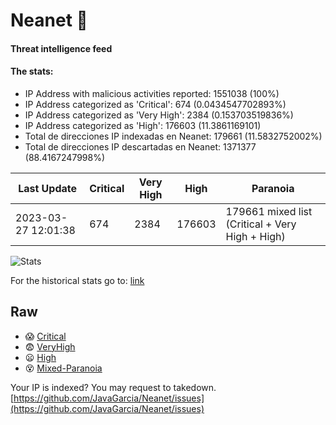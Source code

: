 # Neanet :hocho:
#### Threat intelligence feed
#### The stats:

- IP Address with malicious activities reported: 1551038 (100%)
- IP Address categorized as 'Critical':  674 (0.0434547702893%)
- IP Address categorized as 'Very High':  2384 (0.153703519836%)
- IP Address categorized as 'High':  176603 (11.3861169101)
- Total de direcciones IP indexadas en Neanet:  179661 (11.5832752002%)
- Total de direcciones IP descartadas en Neanet:  1371377 (88.4167247998%)

| Last Update | Critical | Very High | High | Paranoia |
| --- | --- | --- | --- | --- |
| 2023-03-27 12:01:38 | 674 | 2384 | 176603 | 179661 mixed list (Critical + Very High + High)|

![Stats](https://docs.google.com/spreadsheets/d/e/2PACX-1vSnaNMIXVabIpDJjufMlzH7poXnshF3mgd8Is1g9ytUEzVsP5my4Trn8f-xkoLLQ38xpL3HtmUexLo6/pubchart?oid=501124687&format=image)

For the historical stats go to: [link](/stats.csv)
## Raw
- :scream: [Critical](https://raw.githubusercontent.com/JavaGarcia/Neanet/master/blacklists/neanet_critical.txt)
- :fearful: [VeryHigh](https://raw.githubusercontent.com/JavaGarcia/Neanet/master/blacklists/neanet_veryHigh.txtt)
- :frowning: [High](https://raw.githubusercontent.com/JavaGarcia/Neanet/master/blacklists/neanet_high.txt)
- :dizzy_face: [Mixed-Paranoia](https://raw.githubusercontent.com/JavaGarcia/Neanet/master/blacklists/neanet_all.txt)


Your IP is indexed? You may request to takedown. [https://github.com/JavaGarcia/Neanet/issues](https://github.com/JavaGarcia/Neanet/issues)















































































































































































































































































































































































































































































































































































































































































































































































































































































































































































































































































































































































































































































































































































































































































































































































































































































































































































































































































































































































































































































































































































































































































































































































































































































































































































































































































































































































































































































































































































































































































































































































































































































































































































































































































































































































































































































































































































































































































































































































































































































































































































































































































































































































































































































































































































































































































































































































































































































































































































































































































































































































































































































































































































































































































































































































































































































































































































































































































































































































































































































































































































































































































































































































































































































































































































































































































































































































































































































































































































































































































































































































































































































































































































































































































































































































































































































































































































































































































































































































































































































































































































































































































































































































































































































































































































































































































































































































































































































































































































































































































































































































































































































































































































































































































































































































































































































































































































































































































































































































































































































































































































































































































































































































